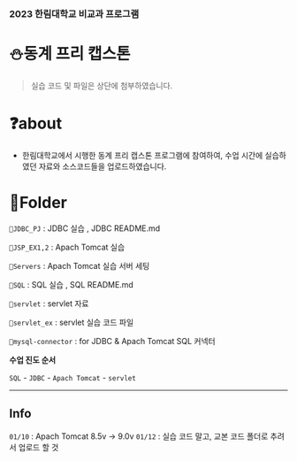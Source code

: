 ### 2023 한림대학교 비교과 프로그램

# ⛄동계 프리 캡스톤

> 실습 코드 및 파일은 상단에 첨부하였습니다.
> 

# ❓about

- 한림대학교에서 시행한 동계 프리 캡스톤 프로그램에 참여하여, 수업 시간에 실습하였던 자료와 소스코드들을 업로드하였습니다.

# 📁Folder

` 📂JDBC_PJ ` :  JDBC 실습 , JDBC README.md

` 📂JSP_EX1,2 ` :  Apach Tomcat 실습

` 📂Servers ` :  Apach Tomcat 실습 서버 세팅

` 📂SQL ` :  SQL 실습 , SQL README.md

` 📂servlet ` :  servlet 자료

` 📂servlet_ex ` :  servlet 실습 코드 파일 

` 📃mysql-connector ` : for JDBC & Apach Tomcat SQL 커넥터

**수업 진도 순서**

`SQL` - `JDBC` - `Apach Tomcat` - `servlet`

- - -
## Info
`01/10` : Apach Tomcat 8.5v -> 9.0v
`01/12` : 실습 코드 말고, 교본 코드 폴더로 추려서 업로드 할 것
